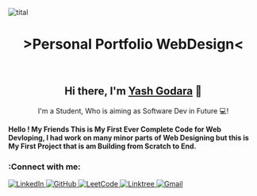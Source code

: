 ![tital](https://user-images.githubusercontent.com/91774226/187524251-4e29c2d5-c843-408a-8400-eca81df47948.png)



<h1 align="center">
  >Personal Portfolio WebDesign<
</h1>


<br>

<h2 align="center">
  Hi there, I'm <a href="https://www.linkedin.com/in/yash-godara-a91442246/" target="_blank" rel="noreferrer">Yash Godara</a> 👋
</h2>
<p align="center">
I'm a Student, Who is aiming as Software Dev in Future 💻!
</p>   



<b>
  Hello ! My Friends This is My First Ever Complete Code for Web Devloping, I had work on many minor parts of Web Designing but this is My First Project that is am Building from Scratch to End.
</b>

<br>

<h3>
  <b>:Connect with me:</b>
</h3>
  
<a href="https://www.linkedin.com/in/yash-godara-a91442246/" target="_blank" rel="noreferrer">![LinkedIn](https://img.shields.io/badge/linkedin-%230077B5.svg?style=for-the-badge&logo=linkedin&logoColor=white) </a>
<a href="https://github.com/y17godara" target="_blank" rel="noreferrer">![GitHub](https://img.shields.io/badge/github-%23121011.svg?style=for-the-badge&logo=github&logoColor=white) </a>
<a href="https://leetcode.com/profile/" target="_blank" rel="noreferrer">![LeetCode](https://img.shields.io/badge/LeetCode-000000?style=for-the-badge&logo=LeetCode&logoColor=#d16c06) </a>
<a href="https://linktr.ee/yash17godara" target="_blank" rel="noreferrer">![Linktree](https://img.shields.io/badge/linktree-1de9b6?style=for-the-badge&logo=linktree&logoColor=white) </a>
<a href="yash17godara@gmail.com" target="_blank" rel="noreferrer">![Gmail](https://img.shields.io/badge/Gmail-D14836?style=for-the-badge&logo=gmail&logoColor=white) </a>

<br>
  
  
  







                                                                                                                           
